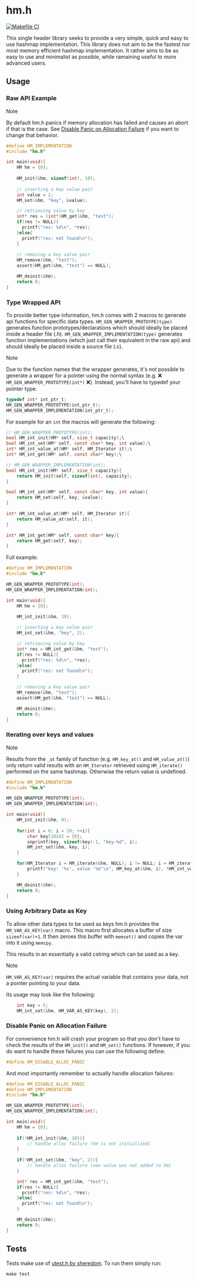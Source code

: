 # hm.h

[![Makefile CI](https://github.com/Stemt/hm.h/actions/workflows/makefile.yml/badge.svg?branch=main)](https://github.com/Stemt/hm.h/actions/workflows/makefile.yml)

This single header library seeks to provide a very simple, quick and easy to use hashmap implementation.
This library does not aim to be the fastest nor most memory efficient hashmap implementation. 
It rather aims to be as easy to use and minimalist as possible, while ramaining useful to more advanced users.

## Usage

### Raw API Example

> [!NOTE]
> By default hm.h panics if memory allocation has failed and causes an abort if that is the case.
> See [Disable Panic on Allocation Failure](#Disable-Panic-on-Allocation-Failure) if you want to change that behavior.

```c
#define HM_IMPLEMENTATION
#include "hm.h"

int main(void){
    HM hm = {0};
    
    HM_init(&hm, sizeof(int), 10); 
    
    // inserting a key value pair
    int value = 2;
    HM_set(&hm, "key", &value);

    // retrieving value by key
    int* res = (int*)HM_get(&hm, "test");
    if(res != NULL){
      printf("res: %d\n", *res);
    }else{
      printf("res: not found\n");
    }
    
    // removing a key value pair
    HM_remove(&hm, "test");
    assert(HM_get(&hm, "test") == NULL);

    HM_deinit(&hm);
    return 0;
}
```

### Type Wrapped API

To provide better type information, hm.h comes with 2 macros to generate api functions for specific data types.
`HM_GEN_WRAPPER_PROTOYPE(type)` generates function prototypes/declarations which should ideally be placed inside a header file (.h).
`HM_GEN_WRAPPER_IMPLEMENTATION(type)` generates function implementations (which just call their equivalent in the raw api) and should ideally be placed inside a source file (.c).

> [!NOTE]
> Due to the function names that the wrapper generates, it's not possible to generate a wrapper for a pointer using the normal syntax (e.g. :x: `HM_GEN_WRAPPER_PROTOTYPE(int*)` :x:).
> Instead, you'll have to typedef your pointer type:
> ```c
> typedef int* int_ptr_t;
> HM_GEN_WRAPPER_PROTOTYPE(int_ptr_t);
> HM_GEN_WRAPPER_IMPLEMENTATION(int_ptr_t);
> ```

For example for an `int` the macros will generate the following:
```c
// HM_GEN_WRAPPER_PROTOTYPE(int);
bool HM_int_init(HM* self, size_t capacity);\
bool HM_int_set(HM* self, const char* key, int value);\
int* HM_int_value_at(HM* self, HM_Iterator it);\
int* HM_int_get(HM* self, const char* key);\

// HM_GEN_WRAPPER_IMPLEMENTATION(int);
bool HM_int_init(HM* self, size_t capacity){ 
    return HM_init(self, sizeof(int), capacity); 
}

bool HM_int_set(HM* self, const char* key, int value){
    return HM_set(self, key, &value); 
}

int* HM_int_value_at(HM* self, HM_Iterator it){ 
    return HM_value_at(self, it); 
}

int* HM_int_get(HM* self, const char* key){ 
    return HM_get(self, key); 
}
```

Full example:

```c
#define HM_IMPLEMENTATION
#include "hm.h"

HM_GEN_WRAPPER_PROTOTYPE(int);
HM_GEN_WRAPPER_IMPLEMENTATION(int);

int main(void){
    HM hm = {0};

    HM_int_init(&hm, 10); 
    
    // inserting a key value pair
    HM_int_set(&hm, "key", 2);

    // retrieving value by key
    int* res = HM_int_get(&hm, "test");
    if(res != NULL){
      printf("res: %d\n", *res);
    }else{
      printf("res: not found\n");
    }

    // removing a key value pair
    HM_remove(&hm, "test");
    assert(HM_get(&hm, "test") == NULL);

    HM_deinit(&hm);
    return 0;
}

```

### Iterating over keys and values

> [!NOTE]
> Results from the `_at` family of function (e.g. `HM_key_at()` and `HM_value_at()`) only return valid results with an `HM_Iterator` retrieved using `HM_iterate()` performed on the same hashmap. Otherwise the return value is undefined.

```c
#define HM_IMPLEMENTATION
#include "hm.h"

HM_GEN_WRAPPER_PROTOTYPE(int);
HM_GEN_WRAPPER_IMPLEMENTATION(int);

int main(void){
    HM_int_init(&hm, 0);
    
    for(int i = 0; i < 10; ++i){
        char key[1024] = {0};
        snprintf(key, sizeof(key)-1, "key-%d", i);
        HM_int_set(&hm, key, i);
    }

    for(HM_Iterator i = HM_iterate(&hm, NULL); i != NULL; i = HM_iterate(&hm, i)){
        printf("key: '%s', value '%d'\n", HM_key_at(&hm, i), *HM_int_value_at(&hm, i));
    }

    HM_deinit(&hm);
    return 0;
}
```

### Using Arbitrary Data as Key

To allow other data types to be used as keys hm.h provides the `HM_VAR_AS_KEY(var)` macro.
This macro first allocates a buffer of size `sizeof(var)+1`.
It then zeroes this buffer with `memset()` and copies the var into it using `memcpy`.

This results in an essentially a valid cstring which can be used as a key.

> [!NOTE]
> `HM_VAR_AS_KEY(var)` requires the actual variable that contains your data, 
> not a pointer pointing to your data.

Its usage may look like the following:

```c
    int key = 5;
    HM_int_set(&hm, HM_VAR_AS_KEY(key), 2);
```

### Disable Panic on Allocation Failure

For convenience hm.h will crash your program so that you don't have to check the results of the `HM_init()` and `HM_set()` functions. 
If however, if you do want to handle these failures you can use the following define:

```c
#define HM_DISABLE_ALLOC_PANIC
```

And most importantly remember to actually handle allocation failures:

```c
#define HM_DISABLE_ALLOC_PANIC
#define HM_IMPLEMENTATION
#include "hm.h"

HM_GEN_WRAPPER_PROTOTYPE(int);
HM_GEN_WRAPPER_IMPLEMENTATION(int);

int main(void){
    HM hm = {0};
    
    if(!HM_int_init(&hm, 10)){
        // handle alloc failure (hm is not initialized)
    }
    
    if(!HM_int_set(&hm, "key", 2)){
        // handle alloc failure (new value was not added to hm)
    }

    int* res = HM_int_get(&hm, "test");
    if(res != NULL){
      printf("res: %d\n", *res);
    }else{
      printf("res: not found\n");
    }

    HM_deinit(&hm);
    return 0;
}
```

## Tests

Tests make use of [utest.h by sheredom](https://github.com/sheredom/utest.h).
To run them simply run:

```
make test
```
